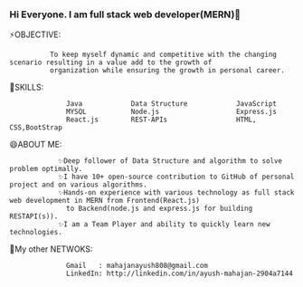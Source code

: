 ### Hi Everyone. I am full stack web developer(MERN)👋

⚡OBJECTIVE:

              To keep myself dynamic and competitive with the changing scenario resulting in a value add to the growth of 
              organization while ensuring the growth in personal career.
                
🌱SKILLS:

                  Java            Data Structure            JavaScript
                  MYSQL           Node.js                   Express.js
                  React.js        REST-APIs                 HTML, CSS,BootStrap 

😄ABOUT ME: 

                ✨Deep follower of Data Structure and algorithm to solve problem optimally.
                ✨I have 10+ open-source contribution to GitHub of personal project and on various algorithms.
                ✨Hands-on experience with various technology as full stack web development in MERN from Frontend(React.js) 
                  to Backend(node.js and express.js for building RESTAPI(s)).
                ✨I am a Team Player and ability to quickly learn new technologies.

👯My other NETWOKS:
                  
                  Gmail   : mahajanayush808@gmail.com
                  LinkedIn: http://linkedin.com/in/ayush-mahajan-2904a7144

<!--
**Ayush808/Ayush808** is a ✨ _special_ ✨ repository because its `README.md` (this file) appears on your GitHub profile.

Here are some ideas to get you started:

- 🔭 I’m currently working on ...
- 🌱 I’m currently learning ...
- 👯 I’m looking to collaborate on ...
- 🤔 I’m looking for help with ...
- 💬 Ask me about ...
- 📫 How to reach me: ...
- 😄 Pronouns: ...
- ⚡ Fun fact: ...
-->
